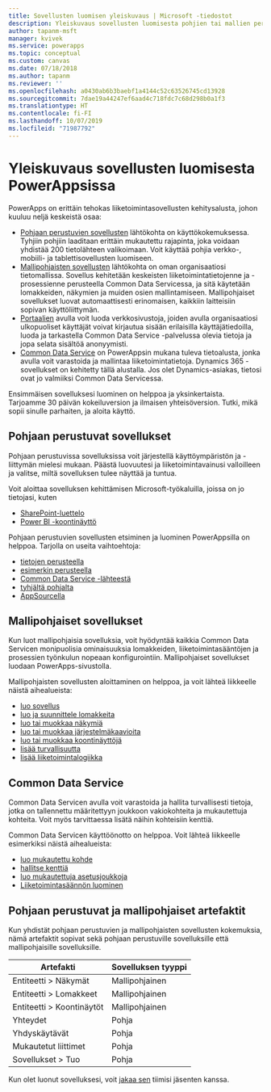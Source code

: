 ```yaml
---
title: Sovellusten luomisen yleiskuvaus | Microsoft -tiedostot
description: Yleiskuvaus sovellusten luomisesta pohjien tai mallien perusteella ja Common Data Servicen sisällyttämisestä
author: tapanm-msft
manager: kvivek
ms.service: powerapps
ms.topic: conceptual
ms.custom: canvas
ms.date: 07/18/2018
ms.author: tapanm
ms.reviewer: ''
ms.openlocfilehash: a0430ab6b3baebf1a4144c52c63526745cd13928
ms.sourcegitcommit: 7dae19a44247ef6aad4c718fdc7c68d298b0a1f3
ms.translationtype: HT
ms.contentlocale: fi-FI
ms.lasthandoff: 10/07/2019
ms.locfileid: "71987792"
---
```

# <a name="overview-of-creating-apps-in-powerapps"></a>Yleiskuvaus sovellusten luomisesta PowerAppsissa

PowerApps on erittäin tehokas liiketoimintasovellusten kehitysalusta, johon kuuluu neljä keskeistä osaa:

- [Pohjaan perustuvien sovellusten](canvas-apps/getting-started.md) lähtökohta on käyttökokemuksessa. Tyhjiin pohjiin laaditaan erittäin mukautettu rajapinta, joka voidaan yhdistää 200 tietolähteen valikoimaan. Voit käyttää pohjia verkko-, mobiili- ja tablettisovellusten luomiseen.
- [Mallipohjaisten sovellusten](model-driven-apps/model-driven-app-overview.md) lähtökohta on oman organisaatiosi tietomallissa. Sovellus kehitetään keskeisten liiketoimintatietojenne ja -prosessienne perusteella Common Data Servicessa, ja sitä käytetään lomakkeiden, näkymien ja muiden osien mallintamiseen. Mallipohjaiset sovellukset luovat automaattisesti erinomaisen, kaikkiin laitteisiin sopivan käyttöliittymän.
- [Portaalien](portals/overview.md) avulla voit luoda verkkosivustoja, joiden avulla organisaatiosi ulkopuoliset käyttäjät voivat kirjautua sisään erilaisilla käyttäjätiedoilla, luoda ja tarkastella Common Data Service -palvelussa olevia tietoja ja jopa selata sisältöä anonyymisti.
- [Common Data Service](common-data-service/data-platform-intro.md) on PowerAppsin mukana tuleva tietoalusta, jonka avulla voit varastoida ja mallintaa liiketoimintatietoja. Dynamics 365 -sovellukset on kehitetty tällä alustalla. Jos olet Dynamics-asiakas, tietosi ovat jo valmiiksi Common Data Servicessa.

Ensimmäisen sovelluksesi luominen on helppoa ja yksinkertaista. Tarjoamme 30 päivän kokeiluversion ja ilmaisen yhteisöversion. Tutki, mikä sopii sinulle parhaiten, ja aloita käyttö.

## <a name="canvas-apps"></a>Pohjaan perustuvat sovellukset

Pohjaan perustuvissa sovelluksissa voit järjestellä käyttöympäristön ja -liittymän mielesi mukaan. Päästä luovuutesi ja liiketoimintavainusi valloilleen ja valitse, miltä sovelluksen tulee näyttää ja tuntua.

Voit aloittaa sovelluksen kehittämisen Microsoft-työkaluilla, joissa on jo tietojasi, kuten

- [SharePoint-luettelo](canvas-apps/app-from-sharepoint.md#generate-an-app-from-within-sharepoint-online)
- [Power BI -koontinäyttö](canvas-apps/embed-powerapps-powerbi.md)

Pohjaan perustuvien sovellusten etsiminen ja luominen PowerAppsilla on helppoa. Tarjolla on useita vaihtoehtoja:

- [tietojen perusteella](canvas-apps/app-from-sharepoint.md)
- [esimerkin perusteella](canvas-apps/open-and-run-a-sample-app.md)
- [Common Data Service -lähteestä](canvas-apps/data-platform-create-app.md)
- [tyhjältä pohjalta](canvas-apps/data-platform-create-app-scratch.md)
- [AppSourcella](../user/app-source.md)

## <a name="model-driven-apps"></a>Mallipohjaiset sovellukset

Kun luot mallipohjaisia sovelluksia, voit hyödyntää kaikkia Common Data Servicen monipuolisia ominaisuuksia lomakkeiden, liiketoimintasääntöjen ja prosessien työnkulun nopeaan konfigurointiin. Mallipohjaiset sovellukset luodaan PowerApps-sivustolla.

Mallipohjaisten sovellusten aloittaminen on helppoa, ja voit lähteä liikkeelle näistä aihealueista:

- [luo sovellus](https://docs.microsoft.com/dynamics365/customer-engagement/customize/create-edit-app)
- [luo ja suunnittele lomakkeita](https://docs.microsoft.com/dynamics365/customer-engagement/customize/create-design-forms)
- [luo tai muokkaa näkymiä](https://docs.microsoft.com/dynamics365/customer-engagement/customize/create-edit-views)
- [luo tai muokkaa järjestelmäkaavioita](https://docs.microsoft.com/dynamics365/customer-engagement/customize/create-edit-system-chart)
- [luo tai muokkaa koontinäyttöjä](https://docs.microsoft.com/dynamics365/customer-engagement/customize/create-edit-dashboards)
- [lisää turvallisuutta](https://docs.microsoft.com/dynamics365/customer-engagement/customize/manage-access-apps-security-roles)
- [lisää liiketoimintalogiikka](https://docs.microsoft.com/dynamics365/customer-engagement/customize/guide-staff-through-common-tasks-processes)

## <a name="common-data-service"></a>Common Data Service

Common Data Servicen avulla voit varastoida ja hallita turvallisesti tietoja, jotka on tallennettu määritettyyn joukkoon vakiokohteita ja mukautettuja kohteita. Voit myös tarvittaessa lisätä näihin kohteisiin kenttiä.

Common Data Servicen käyttöönotto on helppoa. Voit lähteä liikkeelle esimerkiksi näistä aihealueista:

- [luo mukautettu kohde](common-data-service/data-platform-create-entity.md)
- [hallitse kenttiä](common-data-service/data-platform-manage-fields.md)
- [luo mukautettuja asetusjoukkoja](common-data-service/custom-picklists.md)
- [Liiketoimintasäännön luominen](https://docs.microsoft.com/dynamics365/customer-engagement/customize/create-business-rules-recommendations-apply-logic-form)

## <a name="canvas-and-model-driven-artifacts"></a>Pohjaan perustuvat ja mallipohjaiset artefaktit

Kun yhdistät pohjaan perustuvien ja mallipohjaisten sovellusten kokemuksia, nämä artefaktit sopivat sekä pohjaan perustuville sovelluksille että mallipohjaisille sovelluksille.

| Artefakti            | Sovelluksen tyyppi     |
|---------------------|--------------|
| Entiteetti > Näkymät      | Mallipohjainen |
| Entiteetti > Lomakkeet      | Mallipohjainen |
| Entiteetti > Koontinäytöt | Mallipohjainen |
| Yhteydet         | Pohja       |
| Yhdyskäytävät            | Pohja       |
| Mukautetut liittimet   | Pohja       |
| Sovellukset > Tuo       | Pohja       |

Kun olet luonut sovelluksesi, voit [jakaa sen](canvas-apps/share-app.md) tiimisi jäsenten kanssa.
